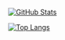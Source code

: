 [![GitHub Stats](https://github-readme-stats.vercel.app/api?username=SwartzMss&show_icons=true&theme=default&include_all_commits=true)](https://github.com/anuraghazra/github-readme-stats)

[![Top Langs](https://github-readme-stats.vercel.app/api/top-langs/?username=SwartzMss&layout=compact&theme=default)](https://github.com/anuraghazra/github-readme-stats)


